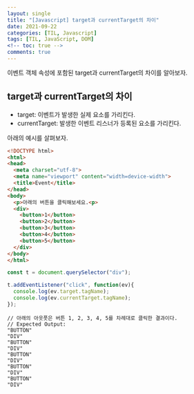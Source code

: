 ```yaml
---
layout: single
title: "[Javascript] target과 currentTarget의 차이"
date: 2021-09-22
categories: [TIL, Javascript]
tags: [TIL, JavaScript, DOM]
<!-- toc: true -->
comments: true
---
```



이벤트 객체 속성에 포함된 target과 currentTarget의 차이를 알아보자. 

## target과 currentTarget의 차이
- target: 이벤트가 발생한 실제 요소를 가리킨다.
- currentTarget: 발생한 이벤트 리스너가 등록된 요소를 가리킨다.

아래의 예시를 살펴보자.
```html
<!DOCTYPE html>
<html>
<head>
  <meta charset="utf-8">
  <meta name="viewport" content="width=device-width">
  <title>Event</title>
</head>
<body>
  <p>아래의 버튼을 클릭해보세요.<p>
  <div>
    <button>1</button>
    <button>2</button>
    <button>3</button>
    <button>4</button>
    <button>5</button>
  </div>
</body>
</html>
```
```javascript
const t = document.querySelector("div");

t.addEventListener("click", function(ev){
  console.log(ev.target.tagName);
  console.log(ev.currentTarget.tagName);
});
```
```
// 아래의 아웃풋은 버튼 1, 2, 3, 4, 5를 차례대로 클릭한 결과이다.
// Expected Output:
"BUTTON"
"DIV"
"BUTTON"
"DIV"
"BUTTON"
"DIV"
"BUTTON"
"DIV"
"BUTTON"
"DIV"
```
